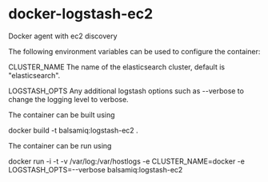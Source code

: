 docker-logstash-ec2
===================

Docker agent with ec2 discovery

The following environment variables can be used to configure the container:

CLUSTER_NAME		The name of the elasticsearch cluster, default is "elasticsearch".

LOGSTASH_OPTS		Any additional logstash options such as --verbose to change the logging level to verbose.

The container can be built using

docker build -t balsamiq:logstash-ec2 .

The container can be run using

docker run -i -t -v /var/log:/var/hostlogs -e CLUSTER_NAME=docker -e LOGSTASH_OPTS=--verbose balsamiq:logstash-ec2
